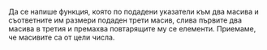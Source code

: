 Да се напише функция, която по подадени указатели към два масива и съответните им размери подаден трети масив, слива първите два масива в третия и премахва повтарящите му се елементи. Приемаме, че масивите са от цели числа.
